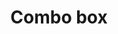 ---
layout: pattern
categories: [patterns, select]
title: Combo box
type: [detail-page]
variations: true
permalink: /patterns/combo-box/
overview: This variation of the select box gives people the option to remove the object selected.
description: |
    This variation of the [select](/patterns/select/) box gives people the option to remove the object selected -- as an alternative to choose the default.

    When to use the combo box component:
        - It could be used in instances where clearing the information from the box is important to the experience.
        - More than 15 options. When there are more than 15 choices in a drop-down list it can be hard to navigate with scrolling only. 
        - Limited space. 
        - Use a combo box for presenting options over radio or checkboxes when screen real estate is limited.
    
usa-link: "https://designsystem.digital.gov/components/combo-box/"
specification: |
    - Onclick/OnTap of down arrow, system displays a list of options. 
    - OnSelect of item, the item shows in the box as the chosen option, a "x" button appears in the box, and the list is closed.
        - the selection replaces any option already in the box
    - OnClick/OnTap of "x" button, the box is cleared.
spec: 
  - name: dropdown
    class: usa-select
    type: multi-select
    required: true
    content: alphanumeric order
    example: Option A, Option B, Option C, etc.

label: Select a season
category: Season
list:
    - value: Winter
    - value: Spring
    - value: Summer
    - value: Fall
    - value: Winter
    - value: Spring
    - value: Summer
    - value: Fall
    - value: Winter
    - value: Spring
    - value: Summer
    - value: Fall
    - value: Winter
    - value: Spring
    - value: Summer
    - value: Fall

#spec:

### Paths to view design and code... 
## designimg: can be used to show an image of the design until a coded version can be created. The htmlpath & csspath should be located in the pattens folder. Read more about creating coded components in /docs/creating-patterns 
# designimg: 
htmlpath: patterns/combo-box/combo-box.md
csspath: patterns/combo-box/index.scss
---